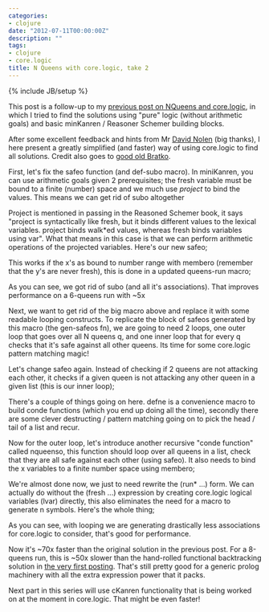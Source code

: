 ```yaml
---
categories:
- clojure
date: "2012-07-11T00:00:00Z"
description: ""
tags:
- clojure
- core.logic
title: N Queens with core.logic, take 2
---
```

{% include JB/setup %}

This post is a follow-up to my [previous post on NQueens and core.logic](/2012/07/07/n-queens-with-corelogic-take-1/), in which I tried to find the solutions using "pure" logic (without arithmetic goals) and basic minKanren / Reasoner Schemer building blocks.

After some excellent feedback and hints from Mr <a href="https://twitter.com/swannodette">David Nolen</a> (big thanks), I here present a greatly simplified (and faster) way of using core.logic to find all solutions. Credit also goes to <a href="http://www.amazon.co.uk/Programming-Artificial-Intelligence-International-Computer/dp/0321417461/ref=sr_1_2?ie=UTF8&amp;qid=1341989805&amp;sr=8-2">good old Bratko</a>.

First, let's fix the safeo function (and def-subo macro). In miniKanren, you can use arithmetic goals given 2 prerequisites; the fresh variable must be bound to a finite (number) space and we much use _project_ to bind the values. This means we can get rid of subo altogether

Project is mentioned in passing in the Reasoned Schemer book, it says "project is syntactically like fresh, but it binds different values to the lexical variables. project binds walk\*ed values, whereas fresh binds variables using var". What that means in this case is that we can perform arithmetic operations of the projected variables. Here's our new safeo;
<script src="https://gist.github.com/3088470.js?file=safeo.clj"> </script>
This works if the x's as bound to number range with membero (remember that the y's are never fresh), this is done in a updated queens-run macro;
<script src="https://gist.github.com/3088470.js?file=queens-run.clj"> </script>
As you can see, we got rid of subo (and all it's associations). That improves performance on a 6-queens run with ~5x

Next, we want to get rid of the big macro above and replace it with some readable looping constructs. To replicate the block of safeos generated by this macro (the gen-safeos fn), we are going to need 2 loops, one outer loop that goes over all N queens q, and one inner loop that for every q checks that it's safe against all other queens. Its time for some core.logic pattern matching magic!

Let's change safeo again. Instead of checking if 2 queens are not attacking each other, it checks if a given queen is not attacking any other queen in a given list (this is our inner loop);
<script src="https://gist.github.com/3088470.js?file=safeo-loop.clj"> </script>
There's a couple of things going on here. defne is a convenience macro to build conde functions (which you end up doing all the time), secondly there are some clever destructing / pattern matching going on to pick the head / tail of a list and recur.

Now for the outer loop, let's introduce another recursive "conde function" called nqueenso, this function should loop over all queens in a list, check that they are all safe against each other (using safeo). It also needs to bind the x variables to a finite number space using membero;
<script src="https://gist.github.com/3088470.js?file=nqueenso.clj"> </script>
We're almost done now, we just to need rewrite the (run\* ...) form. We can actually do without the (fresh ...) expression by creating core.logic logical variables (lvar) directly, this also eliminates the need for a macro to generate n symbols. Here's the whole thing;
<script src="https://gist.github.com/2196964.js?file=nqueens-cl2.clj"> </script>
As you can see, with looping we are generating drastically less associations for core.logic to consider, that's good for performance.

Now it's ~70x faster than the original solution in the previous post. For a 8-queens run, this is ~50x slower than the hand-rolled functional backtracking solution in <a href="http://martinsprogrammingblog.blogspot.co.uk/2012/03/enumerate-n-queens-solutions.html">the very first posting</a>. That's still pretty good for a generic prolog machinery with all the extra expression power that it packs.

Next part in this series will use cKanren functionality that is being worked on at the moment in core.logic. That might be even faster!